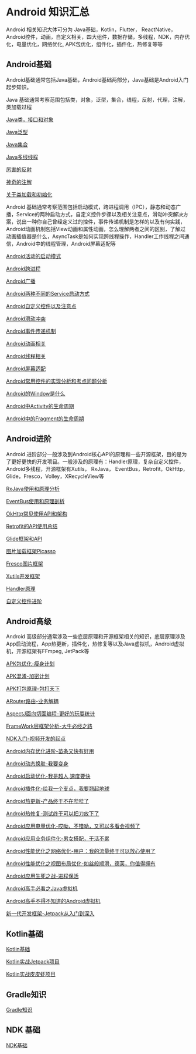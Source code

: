 # Android 知识汇总

Android 相关知识大体可分为 Java基础，Kotlin，Flutter， ReactNative，Android控件，动画，自定义相关，四大组件，数据存储，多线程，NDK，内存优化，电量优化，网络优化, APK包优化，组件化，插件化，热修复等等



## Android基础

Android基础通常包括Java基础，Android基础两部分，Java基础是Android入门起步知识。

Java 基础通常考察范围包括类，对象，泛型，集合，线程，反射，代理，注解，类加载过程

[Java类，接口和对象](./总结/Android基础/Java类和接口/Java类和接口.md)

[Java泛型](./总结/Android基础/Java泛型/Java泛型.md)

[Java集合](./总结/Android基础/Java集合/Java集合.md)

[Java多线线程](./总结/Android基础/Java多线程/Java多线程.md)

[厉害的反射](./总结/Android基础/Java反射/Java反射.md)

[神奇的注解](./总结/Android基础/Java注解/Java注解.md)

[关于类加载和初始化](./总结/Android基础/Java类加载和初始化/Java类加载和初始化.md)

Android 基础通常考察范围包括启动模式，跨进程调用（IPC），静态和动态广播，Service的两种启动方式，自定义控件步骤以及相关注意点，滑动冲突解决方案，说出一种你自己曾经定义过的控件，事件传递机制是怎样的以及有何实践，Android动画机制包括View动画和属性动画，怎么理解两者之间的区别，了解过动画插值器是什么，AsyncTask是如何实现跨线程操作，Handler工作线程之间通信，Android中的线程管理，Android屏幕适配等

[Android活动的启动模式](./总结/Android基础/Android启动模式/Android启动模式.md)

[Android跨进程](./总结/Android基础/Android跨进程/Android跨进程.md)

[Android广播](./总结/Android基础/Android广播/Android广播.md)

[Android两种不同的Service启动方式](./总结/Android基础/Android服务启动方式/Service启动方式.md)

[Android自定义控件以及注意点](./总结/Android基础/Android自定义控件/自定义控件.md)

[Android滑动冲突](./总结/Android基础/Android滑动冲突/滑动冲突.md)

[Android事件传递机制](./总结/Android基础/Android事件传递机制/Android事件传递机制.md)

[Android动画相关](./总结/Android基础/Android动画/Android动画.md)

[Android线程相关](./总结/Android基础/Android线程相关/Android线程相关.md)

[Android屏幕适配](./总结/Android基础/Android屏幕适配/Android屏幕适配.md)

[Android常用控件的实现分析和考点问题分析](./总结/Android基础/Android常用控件实现思考/Android常用控件实现思考.md)

[Android的Window是什么](./总结/Android基础/Android的Window/Android的Window.md)

[Android中Activity的生命周期]()

[Android中的Fragment的生命周期]()




## Android进阶

Android 进阶部分一般涉及到Android核心API的原理和一些开源框架，目的是为了更好更快的开发项目。一般涉及的原理有：Handler原理，复杂自定义控件，Android多线程，开源框架有Xutils， RxJava， EventBus，Retrofit，OkHttp，Glide，Fresco，Volley，XRecycleView等

[RxJava使用和原理分析](./总结/Android进阶/RxJava/RxJava.md)

[EventBus使用和原理剖析](./总计/Android进阶/EventBus.md)

[OkHttp常见使用API和架构](./总结/Android进阶/OkHttp/OkHttp.md)

[Retrofit的API使用总结](./总结/Android进阶/Retrofit/Retrofit.md)

[Glide框架和API](./总结/Android进阶/Glide/Glide.md)

[图片加载框架Picasso](./总结/Android进阶/Picasso/Picasso.md)

[Fresco图片框架](./总结/Android进阶/Fresco/Fresco.md)

[Xutils开发框架](./总结/Android进阶/Xutils/Xutils.md)

[Handler原理](./总结/Android进阶/Handler原理/Handler.md)

[自定义控件进阶](./总结/Android进阶/自定义控件进阶/自定义控件进阶.md)




## Android高级

Android 高级部分通常涉及一些底层原理和开源框架相关的知识，底层原理涉及App启动流程，App热更新，插件化，热修复等以及Java虚拟机，Android虚拟机，开源框架有FFmpeg, JetPack等

[APK包优化-瘦身计划](./总结/Android高级/APK包优化/APK包优化.md)

[APK混淆-加密计划](./总结/Android高级/App混淆规则/App混淆规则.md)

[APK打包原理-包打天下](./总结/Android高级/APK打包原理/APK打包原理.md)

[ARouter路由-业务解耦](./总结/Android高级/ARouter路由/ARouter路由.md)

[AspectJ面向切面编程-更好的玩耍统计](./总结/Android高级/AspectJ/AspectJ.md)

[FrameWork层框架分析-大牛必经之路](./总结/Android高级/FrameWork层/FrameWork层.md)

[NDK入门-视频开发的起点](./总结/Android高级/NDK入门/NDK.md)

[Android内存优化进阶-苗条又快有好用](./总结/Android高级/内存优化进阶/内存优化.md)

[Android动态换肤-我要变身](./总结/Android高级/动态换肤/动态换肤.md)

[Android启动优化-我是超人,速度要快](./总结/Android高级/启动优化/App启动优化.md)

[Android插件化-给我一个支点，我要翘起地球](./总结/Android高级/插件化/插件化.md)

[Android热更新-产品终于不在哔哔了](./总结/Android高级/热更新/热更新.md)

[Android热修复-测试终于可以把刀放下了](./总结/Android高级/热修复/热修复.md)

[Android应用电量优化-哎呦，不错呦，又可以多看会视频了](./总结/Android高级/电量优化/电量优化.md)

[Android应用业务组件化-男女搭配，干活不累](./总结/Android高级/组件化/组件化.md)

[Android性能优化之网络优化-用户：我的流量终于可以放心使用了](./总结/Android高级/网络优化/网络优化.md)

[Android性能优化之视图布局优化-如丝般顺滑，德芙，你值得拥有](./总结/Android高级/视图布局优化/视图布局优化.md)

[Android应用生死之战-进程保活](./总结/Android高级/进程保活/进程保活.md)

[Android高手必看之Java虚拟机](./总结/Android高级/Java虚拟机/Java虚拟机.md)

[Android高手不得不知道的Android虚拟机](./总结/Android高级/Android虚拟机/Android虚拟机.md)

[新一代开发框架-Jetpack从入门到深入](./总结/Android高级/Jetpack/Jetpack学习.md)




## Kotlin基础

[Kotlin基础](https://github.com/zhangfengzhou/KotlinLove)

[Kotlin实战Jetpack项目](https://github.com/zhangfengzhou/JetPackLearn)

[Kotlin实战皮皮虾项目]()



## Gradle知识

[Gradle知识](./总结/Gradle相关/Gradle相关.md)



## NDK 基础

[NDK基础](./总结/NDK基础/NDK基础.md)














